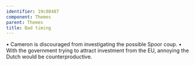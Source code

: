```yaml
---
identifier: 19c88487
component: Themes
parent: Themes 
title: Bad timing
---
```

• Cameron is discouraged from investigating the possible Spoor coup. •
With the government trying to attract investment from the EU, annoying
the Dutch would be counterproductive.
